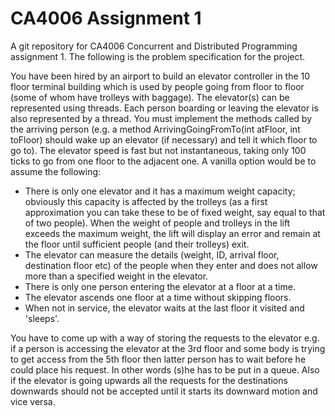 # CA4006 Assignment 1

A git repository for CA4006 Concurrent and Distributed Programming assignment 1. The following is the problem specification for the project.

You have been hired by an airport to build an elevator controller in the 10 floor terminal building which is used by people going from floor to floor (some of whom have trolleys with baggage). The elevator(s) can be represented using threads. Each person boarding or leaving the elevator is also represented by a thread. You must implement the methods called by the arriving person (e.g. a method ArrivingGoingFromTo(int atFloor, int toFloor) should wake up an elevator (if necessary) and tell it which floor to go to). The elevator speed is fast but not instantaneous, taking only 100 ticks to go from one floor to the adjacent one. A vanilla option would be to assume the following:

* There is only one elevator and it has a maximum weight capacity; obviously this capacity is affected by the trolleys (as a first approximation you can take these to be of fixed weight, say equal to that of two people).  When the weight of people and trolleys in the lift exceeds the maximum weight, the lift will display an error and remain at the floor until sufficient people (and their trolleys) exit. 
* The elevator can measure the details (weight, ID, arrival floor, destination floor etc) of the people when they enter and does not allow more than a specified weight in the elevator.
* There is only one person entering the elevator at a floor at a time.
* The elevator ascends one floor at a time without skipping floors.
* When not in service, the elevator waits at the last floor it visited and 'sleeps'.

You have to come up with a way of storing the requests to the elevator e.g. if a person is accessing the elevator at the 3rd floor and some body is trying to get access from the 5th floor then latter person has to wait before he could place his request. In other words (s)he has to be put in a queue.  Also if the elevator is going upwards all the requests for the destinations downwards should not be accepted until it starts its downward motion and vice versa.